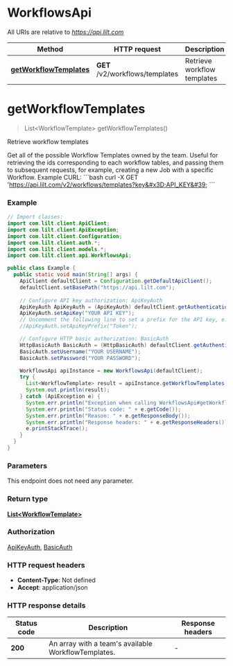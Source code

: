 # WorkflowsApi

All URIs are relative to *https://api.lilt.com*

Method | HTTP request | Description
------------- | ------------- | -------------
[**getWorkflowTemplates**](WorkflowsApi.md#getWorkflowTemplates) | **GET** /v2/workflows/templates | Retrieve workflow templates


<a name="getWorkflowTemplates"></a>
# **getWorkflowTemplates**
> List&lt;WorkflowTemplate&gt; getWorkflowTemplates()

Retrieve workflow templates

Get all of the possible Workflow Templates owned by the team. Useful for retrieving the ids corresponding to each workflow tables, and passing them to subsequent requests, for example, creating a new Job with a specific Workflow. Example CURL: &#x60;&#x60;&#x60;bash curl -X GET &#39;https://api.lilt.com/v2/workflows/templates?key&#x3D;API_KEY&#39; &#x60;&#x60;&#x60; 

### Example
```java
// Import classes:
import com.lilt.client.ApiClient;
import com.lilt.client.ApiException;
import com.lilt.client.Configuration;
import com.lilt.client.auth.*;
import com.lilt.client.models.*;
import com.lilt.client.api.WorkflowsApi;

public class Example {
  public static void main(String[] args) {
    ApiClient defaultClient = Configuration.getDefaultApiClient();
    defaultClient.setBasePath("https://api.lilt.com");
    
    // Configure API key authorization: ApiKeyAuth
    ApiKeyAuth ApiKeyAuth = (ApiKeyAuth) defaultClient.getAuthentication("ApiKeyAuth");
    ApiKeyAuth.setApiKey("YOUR API KEY");
    // Uncomment the following line to set a prefix for the API key, e.g. "Token" (defaults to null)
    //ApiKeyAuth.setApiKeyPrefix("Token");

    // Configure HTTP basic authorization: BasicAuth
    HttpBasicAuth BasicAuth = (HttpBasicAuth) defaultClient.getAuthentication("BasicAuth");
    BasicAuth.setUsername("YOUR USERNAME");
    BasicAuth.setPassword("YOUR PASSWORD");

    WorkflowsApi apiInstance = new WorkflowsApi(defaultClient);
    try {
      List<WorkflowTemplate> result = apiInstance.getWorkflowTemplates();
      System.out.println(result);
    } catch (ApiException e) {
      System.err.println("Exception when calling WorkflowsApi#getWorkflowTemplates");
      System.err.println("Status code: " + e.getCode());
      System.err.println("Reason: " + e.getResponseBody());
      System.err.println("Response headers: " + e.getResponseHeaders());
      e.printStackTrace();
    }
  }
}
```

### Parameters
This endpoint does not need any parameter.

### Return type

[**List&lt;WorkflowTemplate&gt;**](WorkflowTemplate.md)

### Authorization

[ApiKeyAuth](../README.md#ApiKeyAuth), [BasicAuth](../README.md#BasicAuth)

### HTTP request headers

 - **Content-Type**: Not defined
 - **Accept**: application/json

### HTTP response details
| Status code | Description | Response headers |
|-------------|-------------|------------------|
**200** | An array with a team&#39;s available WorkflowTemplates. |  -  |

